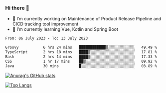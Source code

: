 ### Hi there 👋

- 🔭 I’m currently working on Maintenance of Product Release Pipeline and CICD tracking tool improvement
- 🌱 I’m currently learning Vue, Kotlin and Spring Boot

<!--START_SECTION:waka-->

```txt
From: 06 July 2023 - To: 13 July 2023

Groovy           6 hrs 24 mins   ████████████▒░░░░░░░░░░░░   49.49 %
TypeScript       2 hrs 18 mins   ████▒░░░░░░░░░░░░░░░░░░░░   17.81 %
Bash             2 hrs 14 mins   ████▒░░░░░░░░░░░░░░░░░░░░   17.33 %
CSS              1 hr 17 mins    ██▒░░░░░░░░░░░░░░░░░░░░░░   09.92 %
Java             30 mins         █░░░░░░░░░░░░░░░░░░░░░░░░   03.89 %
```

<!--END_SECTION:waka-->

[![Anurag's GitHub stats](https://github-readme-stats.vercel.app/api?username=yunhao981&show_icons=true&theme=solarized-dark)](https://github.com/anuraghazra/github-readme-stats)

[![Top Langs](https://github-readme-stats.vercel.app/api/top-langs/?username=yunhao981&theme=solarized-dark&layout=compact)](https://github.com/anuraghazra/github-readme-stats)

<!--
**yunhao981/yunhao981** is a ✨ _special_ ✨ repository because its `README.md` (this file) appears on your GitHub profile.

Here are some ideas to get you started:

- 🔭 I’m currently working on Maintenance of Release Pipeline and CICD tracking tool improvement
- 🌱 I’m currently learning Vue, Kotlin and Spring Boot
- 👯 I’m looking to collaborate on ...
- 🤔 I’m looking for help with ...
- 💬 Ask me about ...
- 📫 How to reach me: ...
- 😄 Pronouns: ...
- ⚡ Fun fact: ...
-->


